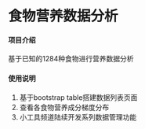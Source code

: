# 食物营养数据分析

#### 项目介绍
基于已知的1284种食物进行营养数据分析


#### 使用说明

1. 基于bootstrap table搭建数据列表页面
2. 查看各食物营养成分梯度分布
3. 小工具频道陆续开发系列数据管理功能


